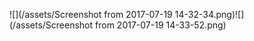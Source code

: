 ![](/assets/Screenshot from 2017-07-19 14-32-34.png)![](/assets/Screenshot from 2017-07-19 14-33-52.png)


